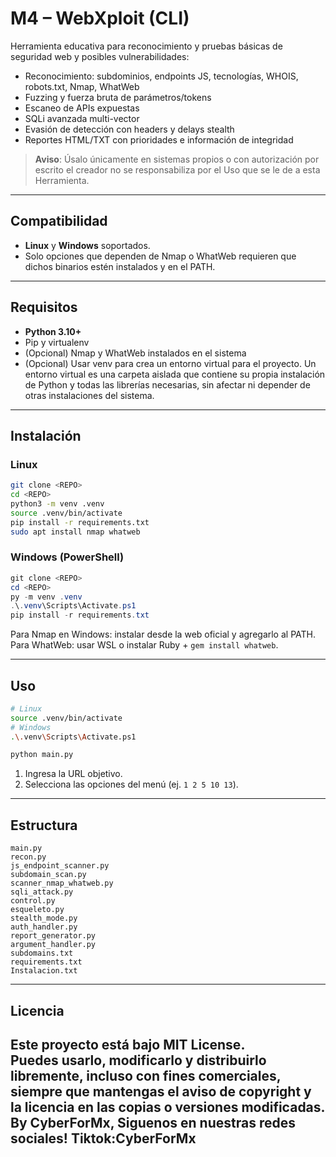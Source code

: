 # M4 – WebXploit (CLI)

Herramienta educativa para reconocimiento y pruebas básicas de seguridad web y posibles vulnerabilidades:
- Reconocimiento: subdominios, endpoints JS, tecnologías, WHOIS, robots.txt, Nmap, WhatWeb
- Fuzzing y fuerza bruta de parámetros/tokens
- Escaneo de APIs expuestas
- SQLi avanzada multi-vector
- Evasión de detección con headers y delays stealth
- Reportes HTML/TXT con prioridades e información de integridad

> **Aviso**: Úsalo únicamente en sistemas propios o con autorización por escrito el creador no se responsabiliza por el Uso
que se le de a esta Herramienta.

---

## Compatibilidad

- **Linux** y **Windows** soportados.
- Solo opciones que dependen de Nmap o WhatWeb requieren que dichos binarios estén instalados y en el PATH.

---

## Requisitos

- **Python 3.10+**
- Pip y virtualenv
- (Opcional) Nmap y WhatWeb instalados en el sistema
- (Opcional) Usar venv para crea un entorno virtual para el proyecto.
Un entorno virtual es una carpeta aislada que contiene su propia instalación de Python y 
todas las librerías necesarias, sin afectar ni depender de otras instalaciones del sistema. 
---

## Instalación

### Linux
```bash
git clone <REPO>
cd <REPO>
python3 -m venv .venv 
source .venv/bin/activate
pip install -r requirements.txt
sudo apt install nmap whatweb
```

### Windows (PowerShell)
```powershell
git clone <REPO>
cd <REPO>
py -m venv .venv
.\.venv\Scripts\Activate.ps1
pip install -r requirements.txt
```
Para Nmap en Windows: instalar desde la web oficial y agregarlo al PATH.  
Para WhatWeb: usar WSL o instalar Ruby + `gem install whatweb`.

---

## Uso
```bash
# Linux
source .venv/bin/activate
# Windows
.\.venv\Scripts\Activate.ps1

python main.py
```
1. Ingresa la URL objetivo.
2. Selecciona las opciones del menú (ej. `1 2 5 10 13`).

---

## Estructura
```
main.py
recon.py
js_endpoint_scanner.py
subdomain_scan.py
scanner_nmap_whatweb.py
sqli_attack.py
control.py
esqueleto.py
stealth_mode.py
auth_handler.py
report_generator.py
argument_handler.py
subdomains.txt
requirements.txt
Instalacion.txt
```

---

## Licencia
Este proyecto está bajo **MIT License**.  
Puedes usarlo, modificarlo y distribuirlo libremente, incluso con fines comerciales,
 siempre que mantengas el aviso de copyright
 y la licencia en las copias o versiones modificadas.
 By CyberForMx, Siguenos en nuestras redes sociales!
 Tiktok:CyberForMx
---

